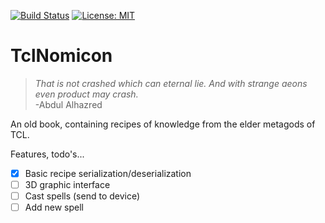 
[![Build Status](https://travis-ci.com/asmatic77/TclNomicon.svg?branch=master)](https://travis-ci.com/asmatic77/TclNomicon)
[![License: MIT](https://img.shields.io/badge/License-MIT-yellow.svg)](https://opensource.org/licenses/MIT)


# TclNomicon

>*That is not crashed which can eternal lie. And with strange aeons even product may crash.*  
> -Abdul Alhazred
          
An old book, containing recipes of knowledge from the elder metagods of TCL.

Features, todo's...
- [x] Basic recipe serialization/deserialization
- [ ] 3D graphic interface
- [ ] Cast spells (send to device)
- [ ] Add new spell
